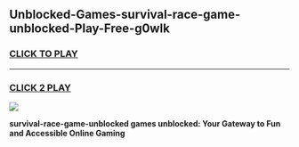 
## Unblocked-Games-survival-race-game-unblocked-Play-Free-g0wlk
<h3>
<a href="https://premium76.site?title=survival-race-game-unblocked&ref=22A">CLICK TO PLAY</a></h3>
<hr>

<h3>
<a href="https://premium76.site?title=survival-race-game-unblocked&ref=22A">CLICK 2 PLAY</a>
  
</h3>

<a href="https://premium76.site?title=survival-race-game-unblocked&ref=22A"><img src="https://clearcache.store/games.png"></a>


**survival-race-game-unblocked games unblocked: Your Gateway to Fun and Accessible Online Gaming**
